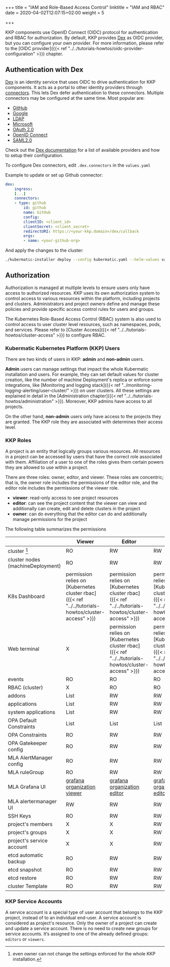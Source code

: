 +++
title = "IAM and Role-Based Access Control"
linktitle = "IAM and RBAC"
date = 2020-04-02T12:07:15+02:00
weight = 5

+++

KKP components use OpenID Connect (OIDC) protocol for authentication and RBAC for authorization.
By default, KKP provides [Dex](#authentication-with-dex) as OIDC provider, but you can configure your own provider. For more information,
please refer to the [OIDC provider]({{< ref "../../tutorials-howtos/oidc-provider-configuration" >}}) chapter.

## Authentication with Dex

[Dex](https://dexidp.io/) is an identity service that uses OIDC to drive authentication for KKP components. It acts as a
portal to other identity providers through [connectors](https://dexidp.io/docs/connectors/). This lets Dex defer
authentication to these connectors. Multiple connectors may be configured at the same time. Most popular are:

- [GitHub](https://dexidp.io/docs/connectors/github/)
- [Google](https://dexidp.io/docs/connectors/google/)
- [LDAP](https://dexidp.io/docs/connectors/ldap/)
- [Microsoft](https://dexidp.io/docs/connectors/microsoft/)
- [OAuth 2.0](https://dexidp.io/docs/connectors/oauth/)
- [OpenID Connect](https://dexidp.io/docs/connectors/oidc/)
- [SAML2.0](https://dexidp.io/docs/connectors/saml/)

Check out the [Dex documentation](https://dexidp.io/docs/connectors/) for a list of available providers and how to setup their configuration.

To configure Dex connectors, edit `.dex.connectors` in the `values.yaml`

Example to update or set up Github connector:

```yaml
dex:
    ingress:
    [...]
    connectors:
    - type: github
        id: github
        name: GitHub
        config:
        clientID: <client_id>
        clientSecret: <client_secret>
        redirectURI: https://<your-kkp.domain>/dex/callback
        orgs:
        - name: <your-github-org>
```

And apply the changes to the cluster:

```bash
./kubermatic-installer deploy --config kubermatic.yaml --helm-values values.yaml
```

## Authorization

Authorization is managed at multiple levels to ensure users only have access to authorized resources. KKP uses its own
authorization system to control access to various resources within the platform, including projects and clusters.
Administrators and project owners define and manage these policies and provide specific access control rules for users
and groups.

The Kubernetes Role-Based Access Control (RBAC) system is also used to control access to user cluster level resources,
such as namespaces, pods, and services. Please refer to [Cluster Access]({{< ref "../../tutorials-howtos/cluster-access" >}})
to configure RBAC.

### Kubermatic Kubernetes Platform (KKP) Users

There are two kinds of users in KKP: **admin** and **non-admin** users.

**Admin** users can manage settings that impact the whole Kubermatic installation and users. For example, they can set default
values for cluster creation, like the number of machine Deployment's replica or enforce some integrations, like
[Monitoring and logging stack]({{< ref "../monitoring-logging-alerting/user-cluster/" >}}) on user clusters. All these settings are explained in detail in the [Administration chapter]({{< ref "../../tutorials-howtos/administration" >}}).
Moreover, KKP admins have access to all projects.

On the other hand, **non-admin** users only have access to the projects they are granted. The KKP role they are associated with
determines their access level.

### KKP Roles

A project is an entity that logically groups various resources. All resources in a project can be accessed by users that have the correct role associated with them.
Affiliation of a user to one of the roles gives them certain powers they are allowed to use within a project.

There are three roles: owner, editor, and viewer. These roles are concentric; that is, the owner role includes the permissions
of the editor role, and the editor role includes the permissions of the viewer role.

- **viewer**: read-only access to see project resources
- **editor**: can see the project content that the viewer can view and additionally can create, edit and delete clusters in the project
- **owner**: can do everything that the editor can do and additionally manage permissions for the project

The following table summarizes the permissions

|                                   | Viewer                                                                                                                          | Editor                                                                                                                          | Owner                                                                                                                           |
|-----------------------------------|---------------------------------------------------------------------------------------------------------------------------------|---------------------------------------------------------------------------------------------------------------------------------|---------------------------------------------------------------------------------------------------------------------------------|
| cluster [^1]                      | RO                                                                                                                              | RW                                                                                                                              | RW                                                                                                                              |
| cluster nodes (machineDeployment) | RO                                                                                                                              | RW                                                                                                                              | RW                                                                                                                              |
| K8s Dashboard                     | permission relies on [Kubernetes cluster rbac]({{< ref "../../tutorials-howtos/cluster-access" >}})                             | permission relies on [Kubernetes cluster rbac]({{< ref "../../tutorials-howtos/cluster-access" >}})                             | permission relies on [Kubernetes cluster rbac]({{< ref "../../tutorials-howtos/cluster-access" >}})                             |
| Web terminal                      | X                                                                                                                               | permission relies on [Kubernetes cluster rbac]({{< ref "../../tutorials-howtos/cluster-access" >}})                             | permission relies on [Kubernetes cluster rbac]({{< ref "../../tutorials-howtos/cluster-access" >}})                             |
| events                            | RO                                                                                                                              | RO                                                                                                                              | RO                                                                                                                              |
| RBAC (cluster)                    | X                                                                                                                               | RO                                                                                                                              | RO                                                                                                                              |
| addons                            | List                                                                                                                            | RW                                                                                                                              | RW                                                                                                                              |
| applications                      | List                                                                                                                            | RW                                                                                                                              | RW                                                                                                                              |
| system applications               | List                                                                                                                            | RW                                                                                                                              | RW                                                                                                                              |
| OPA Default Constraints           | List                                                                                                                            | List                                                                                                                            | List                                                                                                                            |
| OPA Constraints                   | RO                                                                                                                              | RW                                                                                                                              | RW                                                                                                                              |
| OPA Gatekeeper config             | RO                                                                                                                              | RW                                                                                                                              | RW                                                                                                                              |
| MLA AlertManager config           | RO                                                                                                                              | RW                                                                                                                              | RW                                                                                                                              |
| MLA ruleGroup                     | RO                                                                                                                              | RW                                                                                                                              | RW                                                                                                                              |
| MLA Grafana  UI                   | [grafana organization viewer](https://grafana.com/docs/grafana/latest/administration/roles-and-permissions/#organization-roles) | [grafana organization editor](https://grafana.com/docs/grafana/latest/administration/roles-and-permissions/#organization-roles) | [grafana organization editor](https://grafana.com/docs/grafana/latest/administration/roles-and-permissions/#organization-roles) |
| MLA alertermanager UI             | RW                                                                                                                              | RW                                                                                                                              | RW                                                                                                                              |
| SSH Keys                          | RO                                                                                                                              | RW                                                                                                                              | RW                                                                                                                              |
| project's members                 | X                                                                                                                               | X                                                                                                                               | RW                                                                                                                              |
| project's groups                  | X                                                                                                                               | X                                                                                                                               | RW                                                                                                                              |
| project's service account         | X                                                                                                                               | X                                                                                                                               | RW                                                                                                                              |
| etcd automatic backup             | RO                                                                                                                              | RW                                                                                                                              | RW                                                                                                                              |
| etcd snapshot                     | RO                                                                                                                              | RW                                                                                                                              | RW                                                                                                                              |
| etcd  restore                     | RO                                                                                                                              | RW                                                                                                                              | RW                                                                                                                              |
| cluster Template                  | RO                                                                                                                              | RW                                                                                                                              | RW                                                                                                                              |

[^1]: even owner can not change the settings enforced for the whole KKP installation.

### KKP Service Accounts

A service account is a special type of user account that belongs to the KKP project, instead of to an individual
end-user. A service account is considered as project's resource. Only the owner of a project can create and update a
service account. There is no need to create new groups for service accounts. It’s assigned to one of the already defined
groups: `editors` or `viewers`.
